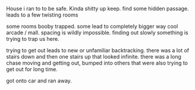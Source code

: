 House i ran to to be safe. Kinda shitty up keep. find some hidden passage. leads to a few twisting rooms

some rooms booby trapped. some lead to completely bigger way cool arcade / mall. spacing is wildly impossible. finding out slowly something is trying to trap us here. 

trying to get out leads to new or unfamiliar backtracking. there was a lot of stairs down and then one stairs up that looked infinite. there was a long chase moving and getting out, bumped into others that were also trying to get out for long time.

got onto car and ran away. 